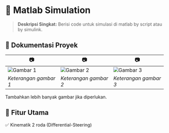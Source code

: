 # 🚀 Matlab Simulation

> **Deskripsi Singkat:**
> Berisi code untuk simulasi di matlab by script atau by simulink.

## 📸 Dokumentasi Proyek

| 📷 | 📷 | 📷 |
|----|----|----|
| ![Gambar 1](Matlab-Simulation/matlab_doc/1.jpg) | ![Gambar 2](/matlab_doc/2.jpg) | ![Gambar 3](/matlab_doc/3.jpg) |
| *Keterangan gambar 1* | *Keterangan gambar 2* | *Keterangan gambar 3* |

Tambahkan lebih banyak gambar jika diperlukan.

## 🎯 Fitur Utama

✅ Kinematik 2 roda (Differential-Steering)


